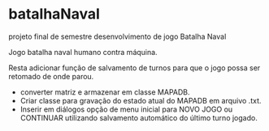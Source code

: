 # batalhaNaval
projeto final de semestre desenvolvimento de jogo Batalha Naval

Jogo batalha naval humano contra máquina.

Resta adicionar função de salvamento de turnos para que o jogo possa ser retomado de onde parou.
- converter matriz e armazenar em classe MAPADB.
- Criar classe para gravação do estado atual do MAPADB em arquivo .txt.
- Inserir em diálogos opção de menu inicial para NOVO JOGO ou CONTINUAR utilizando salvamento automático do último turno jogado.
